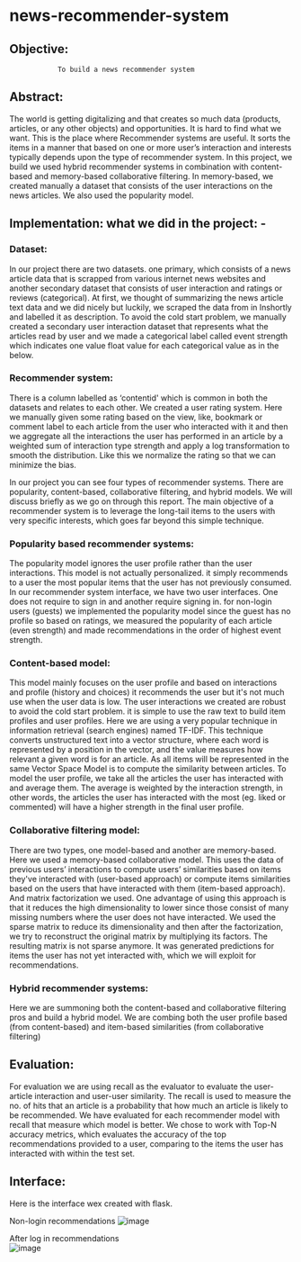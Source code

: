 # news-recommender-system

## Objective: 
                To build a news recommender system
## Abstract: 
  The world is getting digitalizing and that creates so much data (products, articles, or any other objects) and opportunities. It is hard to find what we want. This is the place where Recommender systems are useful. It sorts the items in a manner that based on one or more user’s interaction and interests typically depends upon the type of recommender system. In this project, we build we used hybrid recommender systems in combination with content-based and memory-based collaborative filtering. In memory-based, we created manually a dataset that consists of the user interactions on the news articles. We also used the popularity model. 
 
## Implementation: what we did in the project: -
###  Dataset: 
  In our project there are two datasets. one primary, which consists of a news article data that is scrapped from various internet news websites and another secondary dataset that consists of user interaction and ratings or reviews (categorical). At first, we thought of summarizing the news article text data and we did nicely but luckily, we scraped the data from in Inshortly and labelled it as description. To avoid the cold start problem, we manually created a secondary user interaction dataset that represents what the articles read by user and we made a categorical label called event strength which indicates one value float value for each categorical value as in the below.
### Recommender system:
  There is a column labelled as ‘contentid' which is common in both the datasets and relates to each other. We created a user rating system. Here we manually given some rating based on the view, like, bookmark or comment label to each article from the user who interacted with it and then we aggregate all the interactions the user has performed in an article by a weighted sum of interaction type strength and apply a log transformation to smooth the distribution. Like this we normalize the rating so that we can minimize the bias. 
  

  In our project you can see four types of recommender systems. There are popularity, content-based, collaborative filtering, and hybrid models. We will discuss briefly as we go on through this report. The main objective of a recommender system is to leverage the long-tail items to the users with very specific interests, which goes far beyond this simple technique.
 
 
### Popularity based recommender systems:
  The popularity model ignores the user profile rather than the user interactions. This model is not actually personalized. it simply recommends to a user the most popular items that the user has not previously consumed. In our recommender system interface, we have two user interfaces. One does not require to sign in and another require signing in. for non-login users (guests) we implemented the popularity model since the guest has no profile so based on ratings, we measured the popularity of each article (even strength) and made recommendations in the order of highest event strength. 
 
### Content-based model:
   This model mainly focuses on the user profile and based on interactions and profile (history and choices) it recommends the user but it's not much use when the user data is low. The user interactions we created are robust to avoid the cold start problem. it is simple to use the raw text to build item profiles and user profiles. Here we are using a very popular technique in information retrieval (search engines) named TF-IDF. This technique converts unstructured text into a vector structure, where each word is represented by a position in the vector, and the value measures how relevant a given word is for an article. As all items will be represented in the same Vector Space Model is to compute the similarity between articles. To model the user profile, we take all the articles the user has interacted with and average them. The average is weighted by the interaction strength, in other words, the articles the user has interacted with the most (eg. liked or commented) will have a higher strength in the final user profile. 
 
### Collaborative filtering model:
   There are two types, one model-based and another are memory-based. Here we used a memory-based collaborative model. This uses the data of previous users’ interactions to compute users’ similarities based on items they've interacted with (user-based approach) or compute items similarities based on the users that have interacted with them (item-based approach). And matrix factorization we used. One advantage of using this approach is that it reduces the high dimensionality to lower since those consist of many missing numbers where the user does not have interacted. We used the sparse matrix to reduce its dimensionality and then after the factorization, we try to reconstruct the original matrix by multiplying its factors. The resulting matrix is not sparse anymore. It was generated predictions for items the user has not yet interacted with, which we will exploit for recommendations.
 
### Hybrid recommender systems:
  Here we are summoning both the content-based and collaborative filtering pros and build a hybrid model. We are combing both the user profile based (from content-based) and item-based similarities (from collaborative filtering)
 
 
 
 
## Evaluation:
   For evaluation we are using recall as the evaluator to evaluate the user-article interaction and user-user similarity. The recall is used to measure the no. of hits that an article is a probability that how much an article is likely to be recommended. We have evaluated for each recommender model with recall that measure which model is better. We chose to work with Top-N accuracy metrics, which evaluates the accuracy of the top recommendations provided to a user, comparing to the items the user has interacted with within the test set. 
  
## Interface: 
  Here is the interface wex created with flask.
  
Non-login recommendations
![image](https://user-images.githubusercontent.com/64622055/120253968-62084180-c2a6-11eb-80a2-6d3b6243da64.png)
 
After log in recommendations                
![image](https://user-images.githubusercontent.com/64622055/120253955-574dac80-c2a6-11eb-9b31-de6d45779eb1.png)
